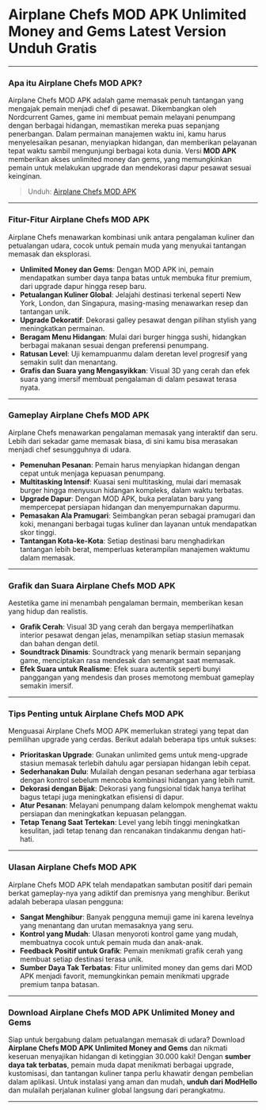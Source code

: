 # Airplane Chefs MOD APK Unlimited Money and Gems Latest Version Unduh Gratis

---

### Apa itu Airplane Chefs MOD APK?

Airplane Chefs MOD APK adalah game memasak penuh tantangan yang mengajak pemain menjadi chef di pesawat. Dikembangkan oleh Nordcurrent Games, game ini membuat pemain melayani penumpang dengan berbagai hidangan, memastikan mereka puas sepanjang penerbangan. Dalam permainan manajemen waktu ini, kamu harus menyelesaikan pesanan, menyiapkan hidangan, dan memberikan pelayanan tepat waktu sambil mengunjungi berbagai kota dunia. Versi **MOD APK** memberikan akses unlimited money dan gems, yang memungkinkan pemain untuk melakukan upgrade dan mendekorasi dapur pesawat sesuai keinginan.

>Unduh: [Airplane Chefs MOD APK](https://modhello.com/airplane-chefs/)

---

### Fitur-Fitur Airplane Chefs MOD APK

Airplane Chefs menawarkan kombinasi unik antara pengalaman kuliner dan petualangan udara, cocok untuk pemain muda yang menyukai tantangan memasak dan eksplorasi.

- **Unlimited Money dan Gems**: Dengan MOD APK ini, pemain mendapatkan sumber daya tanpa batas untuk membuka fitur premium, dari upgrade dapur hingga resep baru.
- **Petualangan Kuliner Global**: Jelajahi destinasi terkenal seperti New York, London, dan Singapura, masing-masing menawarkan resep dan tantangan unik.
- **Upgrade Dekoratif**: Dekorasi galley pesawat dengan pilihan stylish yang meningkatkan permainan.
- **Beragam Menu Hidangan**: Mulai dari burger hingga sushi, hidangkan berbagai makanan sesuai dengan preferensi penumpang.
- **Ratusan Level**: Uji kemampuanmu dalam deretan level progresif yang semakin sulit dan menantang.
- **Grafis dan Suara yang Mengasyikkan**: Visual 3D yang cerah dan efek suara yang imersif membuat pengalaman di dalam pesawat terasa nyata.

---

### Gameplay Airplane Chefs MOD APK

Airplane Chefs menawarkan pengalaman memasak yang interaktif dan seru. Lebih dari sekadar game memasak biasa, di sini kamu bisa merasakan menjadi chef sesungguhnya di udara.

- **Pemenuhan Pesanan**: Pemain harus menyiapkan hidangan dengan cepat untuk menjaga kepuasan penumpang.
- **Multitasking Intensif**: Kuasai seni multitasking, mulai dari memasak burger hingga menyusun hidangan kompleks, dalam waktu terbatas.
- **Upgrade Dapur**: Dengan MOD APK, buka peralatan baru yang mempercepat persiapan hidangan dan menyempurnakan dapurmu.
- **Pemasakan Ala Pramugari**: Seimbangkan peran sebagai pramugari dan koki, menangani berbagai tugas kuliner dan layanan untuk mendapatkan skor tinggi.
- **Tantangan Kota-ke-Kota**: Setiap destinasi baru menghadirkan tantangan lebih berat, memperluas keterampilan manajemen waktumu dalam memasak.

---

### Grafik dan Suara Airplane Chefs MOD APK

Aestetika game ini menambah pengalaman bermain, memberikan kesan yang hidup dan realistis.

- **Grafik Cerah**: Visual 3D yang cerah dan bergaya memperlihatkan interior pesawat dengan jelas, menampilkan setiap stasiun memasak dan bahan dengan detil.
- **Soundtrack Dinamis**: Soundtrack yang menarik bermain sepanjang game, menciptakan rasa mendesak dan semangat saat memasak.
- **Efek Suara untuk Realisme**: Efek suara autentik seperti bunyi panggangan yang mendesis dan proses memotong membuat gameplay semakin imersif.

---

### Tips Penting untuk Airplane Chefs MOD APK

Menguasai Airplane Chefs MOD APK memerlukan strategi yang tepat dan pemilihan upgrade yang cerdas. Berikut adalah beberapa tips untuk sukses:

- **Prioritaskan Upgrade**: Gunakan unlimited gems untuk meng-upgrade stasiun memasak terlebih dahulu agar persiapan hidangan lebih cepat.
- **Sederhanakan Dulu**: Mulailah dengan pesanan sederhana agar terbiasa dengan kontrol sebelum mencoba kombinasi hidangan yang lebih rumit.
- **Dekorasi dengan Bijak**: Dekorasi yang fungsional tidak hanya terlihat bagus tetapi juga meningkatkan efisiensi di dapur.
- **Atur Pesanan**: Melayani penumpang dalam kelompok menghemat waktu persiapan dan meningkatkan kepuasan pelanggan.
- **Tetap Tenang Saat Tertekan**: Level yang lebih tinggi meningkatkan kesulitan, jadi tetap tenang dan rencanakan tindakanmu dengan hati-hati.

---

### Ulasan Airplane Chefs MOD APK

Airplane Chefs MOD APK telah mendapatkan sambutan positif dari pemain berkat gameplay-nya yang adiktif dan premisnya yang menghibur. Berikut adalah beberapa ulasan pengguna:

- **Sangat Menghibur**: Banyak pengguna memuji game ini karena levelnya yang menantang dan urutan memasaknya yang seru.
- **Kontrol yang Mudah**: Ulasan menyoroti kontrol game yang mudah, membuatnya cocok untuk pemain muda dan anak-anak.
- **Feedback Positif untuk Grafik**: Pemain menikmati grafik cerah yang membuat setiap destinasi terasa unik.
- **Sumber Daya Tak Terbatas**: Fitur unlimited money dan gems dari MOD APK menjadi favorit, memungkinkan pemain menikmati upgrade premium tanpa batasan.

---

### Download Airplane Chefs MOD APK Unlimited Money and Gems

Siap untuk bergabung dalam petualangan memasak di udara? Download **Airplane Chefs MOD APK Unlimited Money and Gems** dan nikmati keseruan menyajikan hidangan di ketinggian 30.000 kaki! Dengan **sumber daya tak terbatas**, pemain muda dapat menikmati berbagai upgrade, kustomisasi, dan tantangan kuliner tanpa perlu khawatir dengan pembelian dalam aplikasi. Untuk instalasi yang aman dan mudah, **unduh dari ModHello** dan mulailah perjalanan kuliner global langsung dari perangkatmu. 

---
